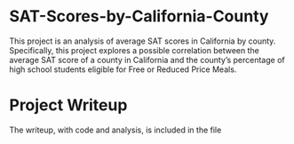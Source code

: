 # SAT-Scores-by-California-County
This project is an analysis of average SAT scores in California by county. Specifically, this project explores a possible correlation between the average SAT score of a county in California and the county’s percentage of high school students eligible for Free or Reduced Price Meals.

# Project Writeup
The writeup, with code and analysis, is included in the file 
